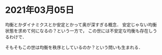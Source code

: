 # 2021年03月05日 


均衡とかダイナミクスとか安定とかって奥が深すぎる概念．
安定じゃない均衡状態を求めて何になるの？という一方で，
この世には不安定な均衡も存在しうるわけで．


そもそもこの世は均衡を秩序としているのか？という問いも生まれる．
